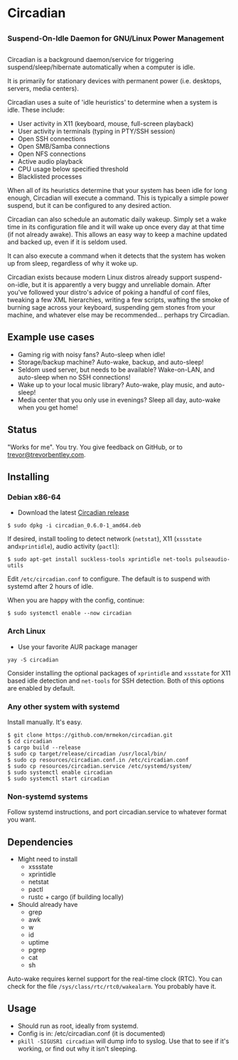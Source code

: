 # Circadian

##
### Suspend-On-Idle Daemon for GNU/Linux Power Management
##

Circadian is a background daemon/service for triggering suspend/sleep/hibernate automatically when a computer is idle.

It is primarily for stationary devices with permanent power (i.e. desktops, servers, media centers).

Circadian uses a suite of 'idle heuristics' to determine when a system is idle.  These include:
 * User activity in X11 (keyboard, mouse, full-screen playback)
 * User activity in terminals (typing in PTY/SSH session)
 * Open SSH connections
 * Open SMB/Samba connections
 * Open NFS connections
 * Active audio playback
 * CPU usage below specified threshold
 * Blacklisted processes

When all of its heuristics determine that your system has been idle for long enough, Circadian will execute a command.  This is typically a simple power suspend, but it can be configured to any desired action.

Circadian can also schedule an automatic daily wakeup.  Simply set a wake time in its configuration file and it will wake up once every day at that time (if not already awake).  This allows an easy way to keep a machine updated and backed up, even if it is seldom used.

It can also execute a command when it detects that the system has woken up from sleep, regardless of why it woke up.

Circadian exists because modern Linux distros already support suspend-on-idle, but it is apparently a very buggy and unreliable domain.  After you've followed your distro's advice of poking a handful of conf files, tweaking a few XML hierarchies, writing a few scripts, wafting the smoke of burning sage across your keyboard, suspending gem stones from your machine, and whatever else may be recommended... perhaps try Circadian.

## Example use cases

* Gaming rig with noisy fans?  Auto-sleep when idle!
* Storage/backup machine?  Auto-wake, backup, and auto-sleep!
* Seldom used server, but needs to be available?  Wake-on-LAN, and auto-sleep when no SSH connections!
* Wake up to your local music library?  Auto-wake, play music, and auto-sleep!
* Media center that you only use in evenings? Sleep all day, auto-wake when you get home!

## Status

"Works for me".  You try.  You give feedback on GitHub, or to <trevor@trevorbentley.com>.

## Installing

### Debian x86-64

* Download the latest [Circadian release](https://github.com/mrmekon/circadian/releases/)

```
$ sudo dpkg -i circadian_0.6.0-1_amd64.deb
```

If desired, install tooling to detect network (`netstat`), X11 (`xssstate` and`xprintidle`), audio activity (`pactl`):

```
$ sudo apt-get install suckless-tools xprintidle net-tools pulseaudio-utils
```

Edit `/etc/circadian.conf` to configure.  The default is to suspend with systemd after 2 hours of idle.

When you are happy with the config, continue:

```
$ sudo systemctl enable --now circadian
```

### Arch Linux

* Use your favorite AUR package manager

```
yay -S circadian
```

Consider installing the optional packages of `xprintidle` and `xssstate` for X11 based idle detection and `net-tools` for SSH detection. Both of this options are enabled by default.


### Any other system with systemd

Install manually.  It's easy.

```
$ git clone https://github.com/mrmekon/circadian.git
$ cd circadian
$ cargo build --release
$ sudo cp target/release/circadian /usr/local/bin/
$ sudo cp resources/circadian.conf.in /etc/circadian.conf
$ sudo cp resources/circadian.service /etc/systemd/system/
$ sudo systemctl enable circadian
$ sudo systemctl start circadian
```

### Non-systemd systems

Follow systemd instructions, and port circadian.service to whatever format you want.

## Dependencies

* Might need to install
    * xssstate
    * xprintidle
    * netstat
    * pactl
    * rustc + cargo (if building locally)
* Should already have
    * grep
    * awk
    * w
    * id
    * uptime
    * pgrep
    * cat
    * sh

Auto-wake requires kernel support for the real-time clock (RTC).  You can check for the file `/sys/class/rtc/rtc0/wakealarm`.  You probably have it.

## Usage

* Should run as root, ideally from systemd.
* Config is in: /etc/circadian.conf (it is documented)
* `pkill -SIGUSR1 circadian` will dump info to syslog.  Use that to see if it's working, or find out why it isn't sleeping.
